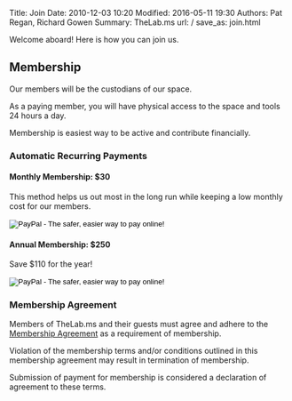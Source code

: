 Title: Join
Date: 2010-12-03 10:20
Modified: 2016-05-11 19:30
Authors: Pat Regan, Richard Gowen
Summary: TheLab.ms
url: /
save_as: join.html

Welcome aboard! Here is how you can join us.

## Membership

Our members will be the custodians of our space. 

As a paying member, you will have physical access to the space and tools 24 hours a day. 

Membership is easiest way to be active and contribute financially.

### Automatic Recurring Payments

#### Monthly Membership: $30

This method helps us out most in the long run while keeping a low monthly cost for our members.

<form action="https://www.paypal.com/cgi-bin/webscr" method="post" target="_top"><input name="cmd" type="hidden" value="_s-xclick" /> <input name="hosted_button_id" type="hidden" value="J5LVE8DW3E8VS" /> <input alt="PayPal - The safer, easier way to pay online!" name="submit" src="https://www.paypalobjects.com/en_US/i/btn/btn_buynow_LG.gif" type="image" /> <img src="https://www.paypalobjects.com/en_US/i/scr/pixel.gif" alt="" width="1" height="1" border="0" /></form>


#### Annual Membership: $250

Save $110 for the year!

<form action="https://www.paypal.com/cgi-bin/webscr" method="post" target="_top"><input name="cmd" type="hidden" value="_s-xclick" /> <input name="hosted_button_id" type="hidden" value="X466WSCFD8K64" /> <input alt="PayPal - The safer, easier way to pay online!" name="submit" src="https://www.paypalobjects.com/en_US/i/btn/btn_buynow_LG.gif" type="image" /> <img src="https://www.paypalobjects.com/en_US/i/scr/pixel.gif" alt="" width="1" height="1" border="0" /></form>


### Membership Agreement

Members of TheLab.ms and their guests must agree and adhere to the [Membership Agreement](https://thelab.ms/wiki/index.php/Membership_Agreement) as a requirement of membership. 

Violation of the membership terms and/or conditions outlined in this membership agreement may result in termination of membership.

Submission of payment for membership is considered a declaration of agreement to these terms.

